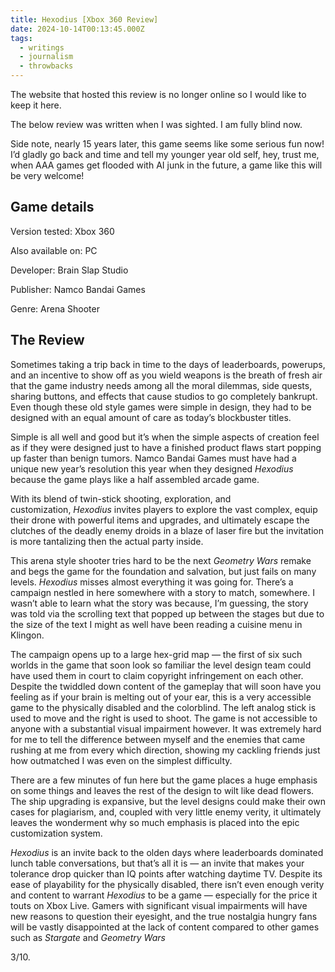 ```yaml
---
title: Hexodius [Xbox 360 Review]
date: 2024-10-14T00:13:45.000Z
tags:
  - writings
  - journalism
  - throwbacks
---
```


The website that hosted this review is no longer online so I would like to keep it here.

The below review was written when I was sighted. I am fully blind now.

Side note, nearly 15 years later, this game seems like some serious fun now! I’d gladly go back and time and tell my younger year old self, hey, trust me, when AAA games get flooded with AI junk in the future, a game like this will be very welcome!

## Game details

Version tested: Xbox 360

Also available on: PC

Developer: Brain Slap Studio

Publisher: Namco Bandai Games

Genre: Arena Shooter

## The Review

Sometimes taking a trip back in time to the days of leaderboards, powerups, and an incentive to show off as you wield weapons is the breath of fresh air that the game industry needs among all the moral dilemmas, side quests, sharing buttons, and effects that cause studios to go completely bankrupt. Even though these old style games were simple in design, they had to be designed with an equal amount of care as today’s blockbuster titles.

Simple is all well and good but it’s when the simple aspects of creation feel as if they were designed just to have a finished product flaws start popping up faster than benign tumors. Namco Bandai Games must have had a unique new year’s resolution this year when they designed _Hexodius_ because the game plays like a half assembled arcade game.

With its blend of twin-stick shooting, exploration, and customization, *Hexodius* invites players to explore the vast complex, equip their drone with powerful items and upgrades, and ultimately escape the clutches of the deadly enemy droids in a blaze of laser fire but the invitation is more tantalizing then the actual party inside.

This arena style shooter tries hard to be the next _Geometry Wars_ remake and begs the game for the foundation and salvation, but just fails on many levels. *Hexodius* misses almost everything it was going for. There’s a campaign nestled in here somewhere with a story to match, somewhere. I wasn’t able to learn what the story was because, I’m guessing, the story was told via the scrolling text that popped up between the stages but due to the size of the text I might as well have been reading a cuisine menu in Klingon.

The campaign opens up to a large hex-grid map — the first of six such worlds in the game that soon look so familiar the level design team could have used them in court to claim copyright infringement on each other. Despite the twiddled down content of the gameplay that will soon have you feeling as if your brain is melting out of your ear, this is a very accessible game to the physically disabled and the colorblind. The left analog stick is used to move and the right is used to shoot. The game is not accessible to anyone with a substantial visual impairment however. It was extremely hard for me to tell the difference between myself and the enemies that came rushing at me from every which direction, showing my cackling friends just how outmatched I was even on the simplest difficulty.

There are a few minutes of fun here but the game places a huge emphasis on some things and leaves the rest of the design to wilt like dead flowers. The ship upgrading is expansive, but the level designs could make their own cases for plagiarism, and, coupled with very little enemy verity, it ultimately leaves the wonderment why so much emphasis is placed into the epic customization system.

*Hexodius* is an invite back to the olden days where leaderboards dominated lunch table conversations, but that’s all it is — an invite that makes your tolerance drop quicker than IQ points after watching daytime TV. Despite its ease of playability for the physically disabled, there isn’t even enough verity and content to warrant *Hexodius* to be a game — especially for the price it touts on Xbox Live. Gamers with significant visual impairments will have new reasons to question their eyesight, and the true nostalgia hungry fans will be vastly disappointed at the lack of content compared to other games such as _Stargate_ and _Geometry Wars_

3/10.
